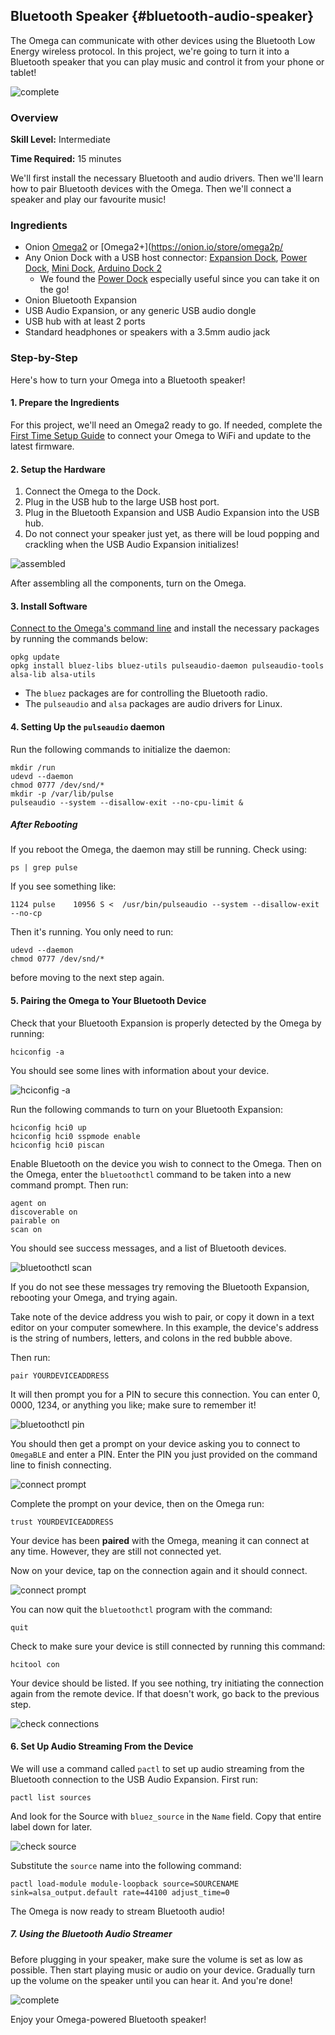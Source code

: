 ## Bluetooth Speaker {#bluetooth-audio-speaker}

The Omega can communicate with other devices using the Bluetooth Low Energy wireless protocol. In this project, we're going to turn it into a Bluetooth speaker that you can play music and control it from your phone or tablet!

![complete](./img/bluetooth-audio-complete.jpg)

<!-- // TODO: PHOTO: retake this photo so that the Omega is the focus, nicer background, make it nice and hip like (./img/airplay-receiver-dope.png) -->

### Overview

**Skill Level:** Intermediate

**Time Required:** 15 minutes

We'll first install the necessary Bluetooth and audio drivers. Then we'll learn how to pair Bluetooth devices with the Omega. Then we'll connect a speaker and play our favourite music!

### Ingredients

* Onion [Omega2](https://onion.io/store/omega2/) or [Omega2+](https://onion.io/store/omega2p/
* Any Onion Dock with a USB host connector: [Expansion Dock](https://onion.io/store/expansion-dock/), [Power Dock](https://onion.io/store/power-dock/), [Mini Dock](https://onion.io/store/mini-dock/), [Arduino Dock 2](https://onion.io/store/arduino-dock-r2/)
	* We found the [Power Dock](https://onion.io/store/power-dock/) especially useful since you can take it on the go!
* Onion Bluetooth Expansion
* USB Audio Expansion, or any generic USB audio dongle
* USB hub with at least 2 ports
* Standard headphones or speakers with a 3.5mm audio jack

### Step-by-Step

Here's how to turn your Omega into a Bluetooth speaker!


#### 1. Prepare the Ingredients

For this project, we'll need an Omega2 ready to go. If needed, complete the [First Time Setup Guide](https://docs.onion.io/omega2-docs/first-time-setup.html) to connect your Omega to WiFi and update to the latest firmware.

#### 2. Setup the Hardware

1. Connect the Omega to the Dock.
1. Plug in the USB hub to the large USB host port.
1. Plug in the Bluetooth Expansion and USB Audio Expansion into the USB hub.
1. Do not connect your speaker just yet, as there will be loud popping and crackling when the USB Audio Expansion initializes!

![assembled](./img/bluetooth-audio-assembled.jpg)

After assembling all the components, turn on the Omega.


#### 3. Install Software

[Connect to the Omega's command line](https://docs.onion.io/omega2-docs/connecting-to-the-omega-terminal.html#connecting-to-the-omega-terminal) and install the necessary packages by running the commands below:

```
opkg update
opkg install bluez-libs bluez-utils pulseaudio-daemon pulseaudio-tools alsa-lib alsa-utils
```

* The `bluez` packages are for controlling the Bluetooth radio.
* The `pulseaudio` and `alsa` packages are audio drivers for Linux.

#### 4. Setting Up the `pulseaudio` daemon

Run the following commands to initialize the daemon:

```
mkdir /run
udevd --daemon
chmod 0777 /dev/snd/*
mkdir -p /var/lib/pulse
pulseaudio --system --disallow-exit --no-cpu-limit &
```

##### After Rebooting

If you reboot the Omega, the daemon may still be running. Check using:

```
ps | grep pulse
```

If you see something like:

```
1124 pulse    10956 S <  /usr/bin/pulseaudio --system --disallow-exit --no-cp
```

Then it's running. You only need to run:

```
udevd --daemon
chmod 0777 /dev/snd/*
```

before moving to the next step again.

#### 5. Pairing the Omega to Your Bluetooth Device

Check that your Bluetooth Expansion is properly detected by the Omega by running:

```
hciconfig -a
```

You should see some lines with information about your device.

![hciconfig -a](./img/bluetooth-audio-cli-01.png)

Run the following commands to turn on your Bluetooth Expansion:

```
hciconfig hci0 up
hciconfig hci0 sspmode enable
hciconfig hci0 piscan
```

Enable Bluetooth on the device you wish to connect to the Omega. Then on the Omega, enter the `bluetoothctl` command to be taken into a new command prompt. Then run:

```
agent on
discoverable on
pairable on
scan on
```

You should see success messages, and a list of Bluetooth devices.

![bluetoothctl scan](./img/bluetooth-audio-cli-02.png)

If you do not see these messages try removing the Bluetooth Expansion, rebooting your Omega, and trying again.

Take note of the device address you wish to pair, or copy it down in a text editor on your computer somewhere. In this example, the device's address is the string of numbers, letters, and colons in the red bubble above.

Then run:

```
pair YOURDEVICEADDRESS
```

It will then prompt you for a PIN to secure this connection. You can enter 0, 0000, 1234, or anything you like; make sure to remember it!

![bluetoothctl pin](./img/bluetooth-audio-cli-03.png)

You should then get a prompt on your device asking you to connect to `OmegaBLE` and enter a PIN. Enter the PIN you just provided on the command line to finish connecting.

![connect prompt](./img/bluetooth-audio-connect-prompt.png)

Complete the prompt on your device, then on the Omega run:

```
trust YOURDEVICEADDRESS
```

Your device has been **paired** with the Omega, meaning it can connect at any time. However, they are still not connected yet.

Now on your device, tap on the connection again and it should connect.

![connect prompt](./img/bluetooth-audio-connected.png)

You can now quit the `bluetoothctl` program with the command:

```
quit
```

Check to make sure your device is still connected by running this command:

```
hcitool con
```

Your device should be listed. If you see nothing, try initiating the connection again from the remote device. If that doesn't work, go back to the previous step.

![check connections](./img/bluetooth-audio-cli-04.png)

#### 6. Set Up Audio Streaming From the Device

We will use a command called `pactl` to set up audio streaming from the Bluetooth connection to the USB Audio Expansion. First run:

```
pactl list sources
```

And look for the Source with `bluez_source` in the `Name` field. Copy that entire label down for later.

![check source](./img/bluetooth-audio-cli-05.png)

Substitute the `source` name into the following command:

```
pactl load-module module-loopback source=SOURCENAME sink=alsa_output.default rate=44100 adjust_time=0
```

The Omega is now ready to stream Bluetooth audio!


##### 7. Using the Bluetooth Audio Streamer

Before plugging in your speaker, make sure the volume is set as low as possible. Then start playing music or audio on your device. Gradually turn up the volume on the speaker until you can hear it. And you're done!

![complete](./img/bluetooth-audio-complete.jpg)

Enjoy your Omega-powered Bluetooth speaker!
